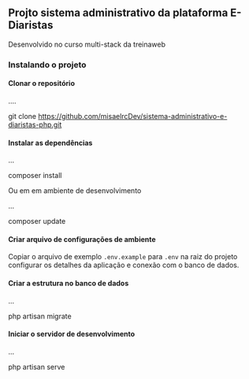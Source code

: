 ## Projto sistema administrativo da plataforma E-Diaristas

Desenvolvido no curso multi-stack da treinaweb

### Instalando o projeto

#### Clonar o repositório

....

git clone https://github.com/misaelrcDev/sistema-administrativo-e-diaristas-php.git


#### Instalar as dependências

...

composer install


Ou em em ambiente de desenvolvimento

...

composer update


#### Criar arquivo de configurações de ambiente

Copiar o arquivo de exemplo `.env.example` para `.env` na raiz do projeto 
configurar os detalhes da aplicação e conexão com o banco de dados.

#### Criar a estrutura no banco de dados

...

php artisan migrate


#### Iniciar o servidor de desenvolvimento

...

php artisan serve
